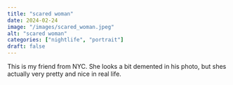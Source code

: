 ```yaml
---
title: "scared woman"
date: 2024-02-24
image: "/images/scared_woman.jpeg"
alt: "scared woman"
categories: ["nightlife", "portrait"]
draft: false
---
```


This is my friend from NYC. She looks a bit demented in his photo, but shes actually very pretty and nice in real life.
